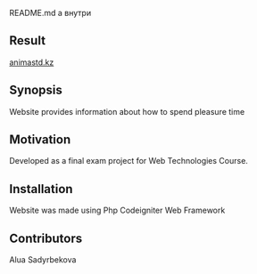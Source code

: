 README.md а внутри 
## Result 

<a href="http://animastd.kz">animastd.kz</a> 

## Synopsis 

Website provides information about how to spend pleasure time

## Motivation 

Developed as a final exam project for Web Technologies Course. 

## Installation 

Website was made using Php Codeigniter Web Framework 

## Contributors 

Alua Sadyrbekova
